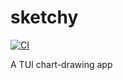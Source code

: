 # sketchy

[![CI](https://github.com//sketchy/workflows/CI/badge.svg)](https://github.com//sketchy/actions)

A TUI chart-drawing app
